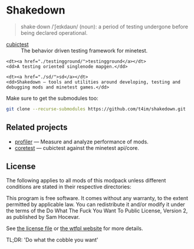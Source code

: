 # Shakedown

> shake·down /ˈʃeɪkdaʊn/ (noun): a period of testing undergone before being declared operational.

<dl>
	<dt><a href="./cubictest/">cubictest</a></dt>
	<dd>The behavior driven testing framework for minetest.</dd>

	<dt><a href="./testingground/">testingground</a></dt>
	<dd>A testing oriented singlenode mapgen.</dd>

	<dt><a href="./sd/">sd</a></dt>
	<dd>Shakedown — tools and utilities around developing, testing and debugging mods and minetest games.</dd>
</dl>

Make sure to get the submodules too:
```sh
git clone --recurse-submodules https://github.com/t4im/shakedown.git
```

## Related projects
* <a href="https://github.com/t4im/profiler/">profiler</a> — Measure and analyze performance of mods.
* <a href="https://github.com/t4im/coretest/">coretest</a> — cubictest against the minetest api/core.

## License
The following applies to all mods of this modpack unless different conditions are stated in their respective directories:

  This program is free software. It comes without any warranty, to the extent permitted by applicable law.
  You can redistribute it and/or modify it under the terms of the Do What The Fuck You Want To Public License, Version 2, as published by Sam Hocevar.

See [the license file](WTFPL.license) or [the wtfpl website](http://www.wtfpl.net/) for more details.

TL;DR: 'Do what the cobble you want'
